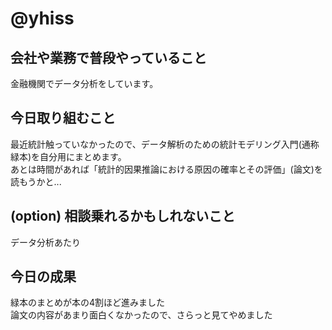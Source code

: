 # @yhiss

## 会社や業務で普段やっていること

金融機関でデータ分析をしています。  

## 今日取り組むこと

最近統計触っていなかったので、データ解析のための統計モデリング入門(通称緑本)を自分用にまとめます。  
あとは時間があれば「統計的因果推論における原因の確率とその評価」(論文)を読もうかと...

## (option) 相談乗れるかもしれないこと
データ分析あたり

## 今日の成果
緑本のまとめが本の4割ほど進みました  
論文の内容があまり面白くなかったので、さらっと見てやめました
